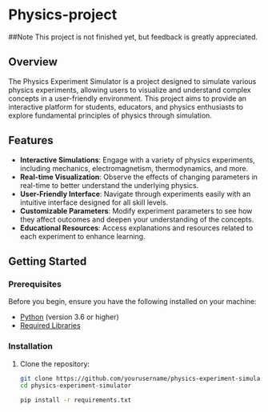 # Physics-project
##Note
This project is not finished yet, but feedback is greatly appreciated.
## Overview

The Physics Experiment Simulator is a project designed to simulate various physics experiments, allowing users to visualize and understand complex concepts in a user-friendly environment. This project aims to provide an interactive platform for students, educators, and physics enthusiasts to explore fundamental principles of physics through simulation.

## Features

- **Interactive Simulations**: Engage with a variety of physics experiments, including mechanics, electromagnetism, thermodynamics, and more.
- **Real-time Visualization**: Observe the effects of changing parameters in real-time to better understand the underlying physics.
- **User-Friendly Interface**: Navigate through experiments easily with an intuitive interface designed for all skill levels.
- **Customizable Parameters**: Modify experiment parameters to see how they affect outcomes and deepen your understanding of the concepts.
- **Educational Resources**: Access explanations and resources related to each experiment to enhance learning.

## Getting Started

### Prerequisites

Before you begin, ensure you have the following installed on your machine:

- [Python](https://www.python.org/downloads/) (version 3.6 or higher)
- [Required Libraries](#installation)

### Installation

1. Clone the repository:
   ```bash
   git clone https://github.com/yourusername/physics-experiment-simulator.git
   cd physics-experiment-simulator

   pip install -r requirements.txt

